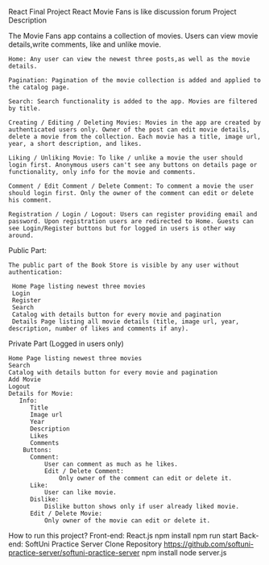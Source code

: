 React Final Project
React Movie Fans is like discussion forum
Project Description

The Movie Fans app contains a collection of movies. Users can view movie details,write comments, like and unlike movie.

    Home: Any user can view the newest three posts,as well as the movie details.

    Pagination: Pagination of the movie collection is added and applied to the catalog page.

    Search: Search functionality is added to the app. Movies are filtered by title.

    Creating / Editing / Deleting Movies: Movies in the app are created by authenticated users only. Owner of the post can edit movie details, delete a movie from the collection. Each movie has a title, image url, year, a short description, and likes.

    Liking / Unliking Movie: To like / unlike a movie the user should login first. Anonymous users can't see any buttons on details page or functionality, only info for the movie and comments.

    Comment / Edit Comment / Delete Comment: To comment a movie the user should login first. Only the owner of the comment can edit or delete his comment.

    Registration / Login / Logout: Users can register providing email and password. Upon registration users are redirected to Home. Guests can see Login/Register buttons but for logged in users is other way around.

Public Part:

    The public part of the Book Store is visible by any user without authentication:

     Home Page listing newest three movies
     Login
     Register
     Search
     Catalog with details button for every movie and pagination
     Details Page listing all movie details (title, image url, year, description, number of likes and comments if any).

Private Part (Logged in users only)

    Home Page listing newest three movies
    Search
    Catalog with details button for every movie and pagination
    Add Movie
    Logout
    Details for Movie:
       Info:
          Title
          Image url
          Year
          Description
          Likes
          Comments
        Buttons:
          Comment:
              User can comment as much as he likes.
              Edit / Delete Comment:
                  Only owner of the comment can edit or delete it.
          Like:
              User can like movie.
          Dislike:
              Dislike button shows only if user already liked movie.
          Edit / Delete Movie:
              Only owner of the movie can edit or delete it.


How to run this project?
    Front-end: React.js
          npm install
          npm run start
    Back-end: SoftUni Practice Server
          Clone Repository https://github.com/softuni-practice-server/softuni-practice-server
          npm install
          node server.js
          
